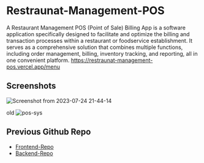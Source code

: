 # Restraunat-Management-POS

A Restaurant Management POS (Point of Sale) Billing App is a software application specifically designed to facilitate and optimize the billing and transaction processes within a restaurant or foodservice establishment. It serves as a comprehensive solution that combines multiple functions, including order management, billing, inventory tracking, and reporting, all in one convenient platform.
  https://restraunat-management-pos.vercel.app/menu


## Screenshots

![Screenshot from 2023-07-24 21-44-14](https://github.com/shashankkumar32/Restraunat-Management-POS/assets/128375008/c677b0cd-1082-4056-8e53-0cc0ed4d4db0)

old
![pos-sys](https://github.com/shashankkumar32/Restraunat-Management-POS/assets/128375008/45738922-0b7d-425e-a387-fdb7c52690ad)




## Previous Github Repo

 - [Frontend-Repo](https://github.com/abc704/POS)
 - [Backend-Repo](https://github.com/abc704/POS-updated-)
 

